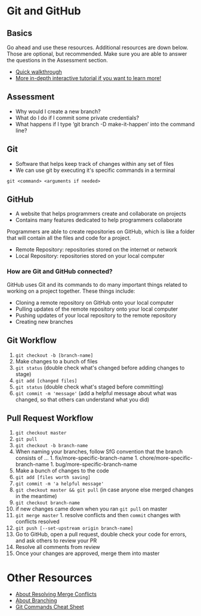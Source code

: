 # Git and GitHub
## Basics
Go ahead and use these resources. Additional resources are down below. Those are optional, but recommended. Make sure you are able to answer the questions in the Assessment section.
* [Quick walkthrough](https://guides.github.com/activities/hello-world/)
* [More in-depth interactive tutorial if you want to learn more!](https://learngitbranching.js.org/)

## Assessment
* Why would I create a new branch?
* What do I do if I commit some private credentials?
* What happens if I type ‘git branch -D make-it-happen’ into the command line?
  
## Git
- Software that helps keep track of changes within any set of files
- We can use git by executing it's specific commands in a terminal 
```
git <command> <arguments if needed>
```

## GitHub
- A website that helps programmers create and collaborate on projects
- Contains many features dedicated to help programmers collaborate
  
Programmers are able to create repositories on GitHub, which is like a folder that will contain all the files and code for a project.
- Remote Repository: repositories stored on the internet or network
- Local Repository: repositories stored on your local computer
  
### How are Git and GitHub connected?
GitHub uses Git and its commands to do many important things related to working on a project together. These things include:
- Cloning a remote repository on GitHub onto your local computer
- Pulling updates of the remote repository onto your local computer
- Pushing updates of your local repository to the remote repository
- Creating new branches

## Git Workflow
1. `git checkout -b [branch-name]`
1. Make changes to a bunch of files
1. `git status` (double check what's changed before adding changes to stage)
1. `git add [changed files]`
1. `git status` (double check what's staged before committing)
1. `git commit -m 'message'` (add a helpful message about what was changed, so that others can understand what you did)

## Pull Request Workflow
1. `git checkout master`
1. `git pull`
1. `git checkout -b branch-name`
  1. When naming your branches, follow SfG convention that the branch consists of ...
    1. fix/more-specific-branch-name
    1. chore/more-specific-branch-name
    1. bug/more-specific-branch-name
1. Make a bunch of changes to the code
1. `git add [files worth saving]`
1. `git commit -m 'a helpful message'`
1. `git checkout master && git pull` (in case anyone else merged changes in the meantime)
1. `git checkout branch-name`
  1. if new changes came down when you ran `git pull` on master
  1. `git merge master`
    1. resolve conflicts and then `commit` changes with conflicts resolved
1. `git push [--set-upstream origin branch-name]`
1. Go to GitHub, open a pull request, double check your code for errors, and ask others to review your PR
1. Resolve all comments from review
1. Once your changes are approved, merge them into master

# Other Resources
- [About Resolving Merge Conflicts](https://help.github.com/articles/resolving-a-merge-conflict-using-the-command-line/)
- [About Branching](https://git-scm.com/book/en/v2/Git-Branching-Basic-Branching-and-Merging)
- [Git Commands Cheat Sheet](https://education.github.com/git-cheat-sheet-education.pdf)